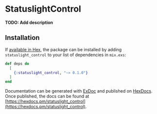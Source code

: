 # StatuslightControl

**TODO: Add description**

## Installation

If [available in Hex](https://hex.pm/docs/publish), the package can be installed
by adding `statuslight_control` to your list of dependencies in `mix.exs`:

```elixir
def deps do
  [
    {:statuslight_control, "~> 0.1.0"}
  ]
end
```

Documentation can be generated with [ExDoc](https://github.com/elixir-lang/ex_doc)
and published on [HexDocs](https://hexdocs.pm). Once published, the docs can
be found at [https://hexdocs.pm/statuslight_control](https://hexdocs.pm/statuslight_control).


